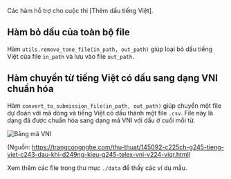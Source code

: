 Các hàm hỗ trợ cho cuộc thi [Thêm dấu tiếng Việt].

## Hàm bỏ dấu của toàn bộ file

Hàm `utils.remove_tone_file(in_path, out_path)` giúp loại bỏ dấu tiếng Việt của file `in_path` và lưu vào file `out_path`.

## Hàm chuyển từ tiếng Việt có dấu sang dạng VNI chuẩn hóa

Hàm `convert_to_submission_file(in_path, out_path)` giúp chuyển một file dự đoán với mã dòng và tiếng Việt có dấu thành một file `.csv`. File này là dạng đã được chuẩn hóa sang dạng mã VNI với dấu ở cuối mỗi từ.


![Bảng mã VNI](https://cdn.trangcongnghe.com/uploads/posts/2018-08/c225ch-g245-tieng-viet-c243-dau-khi-d249ng-kieu-g245-telex-vni-v224-viqr_1.jpg)

(Nguồn: https://trangcongnghe.com/thu-thuat/145092-c225ch-g245-tieng-viet-c243-dau-khi-d249ng-kieu-g245-telex-vni-v224-viqr.html)

Xem thêm các file trong thư mục `./data` để thấy các ví dụ mẫu.





